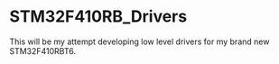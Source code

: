 # STM32F410RB_Drivers
This will be my attempt developing low level drivers for my brand new STM32F410RBT6. 
